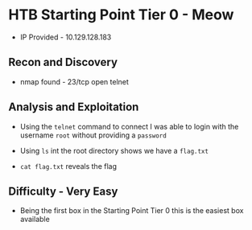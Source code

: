# HTB Starting Point Tier 0 - Meow

- IP Provided - 10.129.128.183

## Recon and Discovery

- nmap found - 23/tcp open  telnet    

## Analysis and Exploitation

- Using the `telnet` command to connect I was able to login with the username `root` without providing a `password`

- Using `ls` int the root directory shows we have a `flag.txt`

- `cat flag.txt` reveals the flag

## Difficulty - Very Easy

- Being the first box in the Starting Point Tier 0 this is the easiest box available
